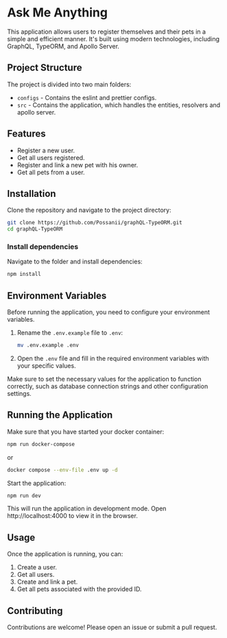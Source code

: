 # Ask Me Anything

This application allows users to register themselves and their pets in a simple and efficient manner. It's built using modern technologies, including GraphQL, TypeORM, and Apollo Server.

## Project Structure

The project is divided into two main folders:

- `configs` - Contains the eslint and prettier configs.
- `src` - Contains the application, which handles the entities, resolvers and apollo server.

## Features

- Register a new user.
- Get all users registered.
- Register and link a new pet with his owner.
- Get all pets from a user.

## Installation

Clone the repository and navigate to the project directory:

```bash
git clone https://github.com/Possanii/graphQL-TypeORM.git
cd graphQL-TypeORM
```

### Install dependencies

Navigate to the folder and install dependencies:

```bash
npm install
```

## Environment Variables

Before running the application, you need to configure your environment variables.

1. Rename the `.env.example` file to `.env`:

   ```bash
   mv .env.example .env
   ```

2. Open the `.env` file and fill in the required environment variables with your specific values.

Make sure to set the necessary values for the application to function correctly, such as database connection strings and other configuration settings.

## Running the Application

Make sure that you have started your docker container:

```bash
npm run docker-compose
```

or

```bash
docker compose --env-file .env up -d
```

Start the application:

```bash
npm run dev
```

This will run the application in development mode. Open http://localhost:4000 to view it in the browser.

## Usage

Once the application is running, you can:

1. Create a user.
2. Get all users.
3. Create and link a pet.
4. Get all pets associated with the provided ID.

## Contributing

Contributions are welcome! Please open an issue or submit a pull request.
